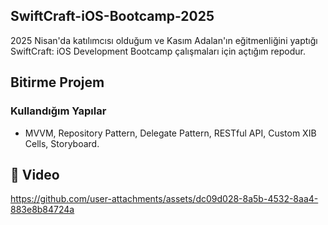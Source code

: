 ## SwiftCraft-iOS-Bootcamp-2025
2025 Nisan'da katılımcısı olduğum ve Kasım Adalan'ın eğitmenliğini yaptığı SwiftCraft: iOS Development Bootcamp çalışmaları için açtığım repodur.

## Bitirme Projem

### Kullandığım Yapılar
- MVVM, Repository Pattern, Delegate Pattern, RESTful API, Custom XIB Cells, Storyboard.

## :movie_camera: Video

https://github.com/user-attachments/assets/dc09d028-8a5b-4532-8aa4-883e8b84724a

